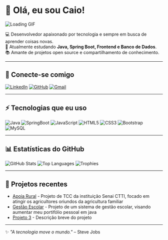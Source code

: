 # 👋 Olá, eu sou Caio!

![Loading GIF](https://media.giphy.com/media/5e25aUTZPcI94uMZgv/giphy.gif)

💻 Desenvolvedor apaixonado por tecnologia e sempre em busca de aprender coisas novas.  
🚀 Atualmente estudando **Java, Spring Boot, Frontend e Banco de Dados**.  
📚 Amante de projetos open source e compartilhamento de conhecimento.  

---

## 🔗 Conecte-se comigo
[![LinkedIn](https://img.shields.io/badge/LinkedIn-0077B5?style=for-the-badge&logo=linkedin&logoColor=white)](https://www.linkedin.com/in/seu-linkedin)
[![GitHub](https://img.shields.io/badge/GitHub-000000?style=for-the-badge&logo=github&logoColor=white)](https://github.com/caiomccunha)
[![Gmail](https://img.shields.io/badge/Gmail-D14836?style=for-the-badge&logo=gmail&logoColor=white)](mailto:caiomccunha10@gmail.com)

---

## ⚡ Tecnologias que eu uso
![Java](https://img.shields.io/badge/Java-ED8B00?style=for-the-badge&logo=openjdk&logoColor=white)
![SpringBoot](https://img.shields.io/badge/SpringBoot-6DB33F?style=for-the-badge&logo=springboot&logoColor=white)
![JavaScript](https://img.shields.io/badge/JavaScript-F7DF1E?style=for-the-badge&logo=javascript&logoColor=black)
![HTML5](https://img.shields.io/badge/HTML5-E34F26?style=for-the-badge&logo=html5&logoColor=white)
![CSS3](https://img.shields.io/badge/CSS3-1572B6?style=for-the-badge&logo=css3&logoColor=white)
![Bootstrap](https://img.shields.io/badge/Bootstrap-7952B3?style=for-the-badge&logo=bootstrap&logoColor=white)
![MySQL](https://img.shields.io/badge/MySQL-005C84?style=for-the-badge&logo=mysql&logoColor=white)

---

## 📊 Estatísticas do GitHub
![GitHub Stats](https://github-readme-stats.vercel.app/api?username=caiomccunha&show_icons=true&theme=radical)
![Top Languages](https://github-readme-stats.vercel.app/api/top-langs/?username=caiomccunha&layout=compact&theme=radical)
![Trophies](https://github-profile-trophy.vercel.app/?username=caiomccunha&theme=radical)

---

## 🌟 Projetos recentes
- [Apoia Rural]([https://github.com/caiomccunha/projeto1](https://github.com/caiomccunha/ApoiaRural-Completo)) - Projeto de TCC da instituição Senai CTTI, focado em atingir os agricultores oriundos da agricultura familiar
- [Gestão Escolar]([https://github.com/caiomccunha/projeto2](https://github.com/caiomccunha/Gest-o-Escolar)) - Projeto de um sistema de gestão escolar, visando aumentar meu portifólio pessoal em java
- [Projeto 3](https://github.com/caiomccunha/projeto3) - Descrição breve do projeto

---

✨ _"A tecnologia move o mundo."_ – Steve Jobs
